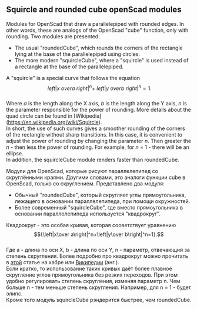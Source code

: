 ## Squircle and rounded cube openScad modules
Modules for OpenScad that draw a parallelepiped with rounded edges. In other words, these are analogs of the OpenScad "cube" function, only with rounding.
Two modules are presented:
* The usual "roundedCube", which rounds the corners of the rectangle lying at the base of the parallelepiped using circles.
* The more modern "squircleCube", where a "squircle" is used instead of a rectangle at the base of the parallelepiped.

A "squircle" is a special curve that follows the equation  
$$ {\ left | x \ over a \ right | ^ n + \ left | y \ over b \ right | ^ n = 1}. $$  
Where *a* is the length along the X axis, *b* is the length along the Y axis, *n* is the parameter responsible for the power of rounding.
More details about the quad circle can be found in [Wikipedia] (https://en.wikipedia.org/wiki/Squircle).  
In short, the use of such curves gives a smoother rounding of the corners of the rectangle without sharp transitions. In this case, it is convenient to adjust the power of rounding by changing the parameter *n*. Then greater the *n* - then less the power of rounding. For example, for *n* = 1 - there will be an ellipse.  
In addition, the squircleCube module renders faster than roundedCube.

Модули для OpenScad, которые рисуют параллелепипед со скруглёнными краями. Другими словами, это аналоги функции cube в OpenScad, только со скруглением.
Представлено два модуля:
* Обычный "roundedCube", который скругляет углы прямоугольника, лежащего в основании параллелепипеда, при помощи окружностей.
* Более современный "squircleCube", где вместо прямоугольника в основании параллелепипеда используется "квадрокруг".

Квадрокруг - это особая кривая, которая сооветствует уравнению  
$${\left|x\over a\right|^n+\left|y\over b\right|^n=1}.$$  
Где a - длина по оси X, b - длина по оси Y, n - параметр, отвечающий за степень скругления.
Более подробно про квадрокруг можно прочитать в [этой](https://habr.com/ru/company/droider/blog/517298/) статье на хабре или [Википедии](https://en.wikipedia.org/wiki/Squircle) (анг.).  
Если кратко, то использование таких кривых даёт более плавное скругление углов прямоугольника без резких переходов. При этом удобно регулировать степень скругления, изменяя параметр n. Чем больше n - тем меньше степень скругления. Например, для n = 1 - будет элипс.  
Кроме того модуль squircleCube рэндерится быстрее, чем roundedCube.
